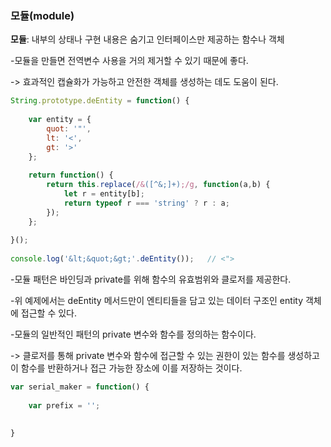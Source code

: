 ### 모듈(module)

**모듈**: 내부의 상태나 구현 내용은 숨기고 인터페이스만 제공하는 함수나 객체

-모듈을 만들면 전역변수 사용을 거의 제거할 수 있기 때문에 좋다.

-> 효과적인 캡슐화가 가능하고 안전한 객체를 생성하는 데도 도움이 된다.

```javascript 1.8
String.prototype.deEntity = function() {
    
    var entity = {
        quot: '"',
        lt: '<',
        gt: '>'
    };
    
    return function() {
        return this.replace(/&([^&;]+);/g, function(a,b) {
            let r = entity[b];
            return typeof r === 'string' ? r : a;
        });
    };
    
}();
    
console.log('&lt;&quot;&gt;'.deEntity());   // <">
```

-모듈 패턴은 바인딩과 private를 위해 함수의 유효범위와 클로저를 제공한다.

-위 예제에서는 deEntity 메서드만이 엔티티들을 담고 있는 데이터 구조인 entity 객체에 접근할 수 있다.

-모듈의 일반적인 패턴의 private 변수와 함수를 정의하는 함수이다.

-> 클로저를 통해 private 변수와 함수에 접근할 수 있는 권한이 있는 함수를 생성하고 이 함수를 반환하거나 접근 가능한 장소에 이를 저장하는 것이다.

```javascript 1.8
var serial_maker = function() {
    
    var prefix = '';
   
  
}
```